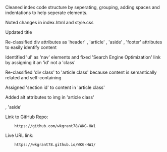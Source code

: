 Cleaned index code structure by seperating, grouping, adding spaces and indentations to help seperate elements.

Noted changes in index.html and style.css

Updated title

Re-classified div attributes as 'header' , 'article' , 'aside' , 'footer' attributes to easily identify content

Identified 'ul' as 'nav' elements and fixed 'Search Engine Optimization' link by assigning it an 'id' not a 'class'

Re-classified 'div class' to 'article class' because content is semantically related and self-containing

Assigned 'section id' to content in 'article class'

Added alt attributes to img in 'article class'

, 'aside'

Link to GitHub Repo:

        https://github.com/wkgrant78/WKG-HW1

Live URL link: 

        https://wkgrant78.github.io/WKG-HW1/

